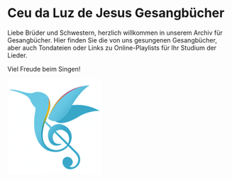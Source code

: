 # Ceu da Luz de Jesus Gesangbücher
Liebe Brüder und Schwestern, herzlich willkommen in unserem Archiv für Gesangbücher. Hier finden Sie die von uns gesungenen Gesangbücher, aber auch Tondateien oder Links zu Online-Playlists für Ihr Studium der Lieder.

Viel Freude beim Singen!

![Kolibri](images/LOGO-BF-340px-300x300.png)